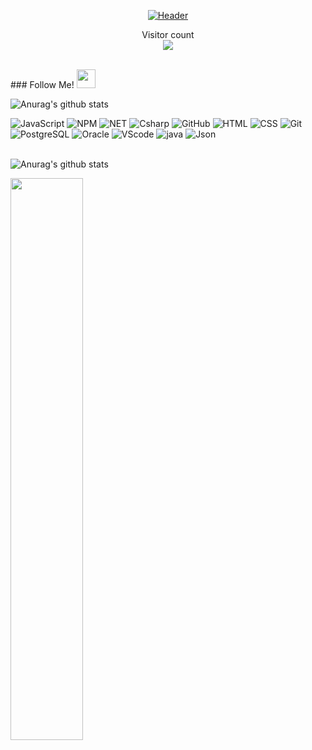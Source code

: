 
<p  align="center" ><a target="_blank" rel="noopener noreferrer" href="https://user-images.githubusercontent.com/63412382/126063427-00cb2639-cd03-447c-8d28-cec53c97fc89.gif"><img src="https://user-images.githubusercontent.com/63412382/126063427-00cb2639-cd03-447c-8d28-cec53c97fc89.gif" alt="Header" title="Header" style="max-width:100%;"></a></p>

<p align="center"> 
  Visitor count<br>
  <img src="https://profile-counter.glitch.me/OsamaRaed/count.svg" />
</p>
<br/>       
### Follow Me! <img src="https://raw.githubusercontent.com/iampavangandhi/iampavangandhi/master/gifs/Hi.gif" width="30px"></h2>
 <!--  add text here  -->

![Anurag's github stats](https://github-readme-stats.vercel.app/api?show_icons=true&theme=radical&username=OsamaRaed)


 ![JavaScript](https://img.shields.io/badge/-JavaScript-000?&logo=JavaScript)
 ![NPM](https://img.shields.io/badge/-npm-000?&logo=npm)
 ![NET]( https://img.shields.io/badge/-.NET-dddsss?&logo=.NET)
  ![Csharp](  https://img.shields.io/badge/-csharp-dddsss?&logo=csharp)
 ![GitHub](https://img.shields.io/badge/-GitHub-000?&logo=GitHub)
 ![HTML](https://img.shields.io/badge/-HTML5-000?&logo=HTML5)
![CSS](https://img.shields.io/badge/-CSS3-000?&logo=CSS3&logoColor=1572B6)
 ![Git](https://img.shields.io/badge/-Git-000?&logo=Git)
![PostgreSQL](https://img.shields.io/badge/-PostgreSQL-000?&logo=PostgreSQL)
![Oracle](https://img.shields.io/badge/-Oracle-000?&logo=Oracle&logoColor=F80000)
![VScode](https://img.shields.io/badge/-VSCode-000?&logo=VisualStudioCode&logoColor=007ACC)
![java](https://img.shields.io/badge/-Java-000?&logo=java&logoColor=4479A1)
![Json](https://img.shields.io/badge/-Json-000?&logo=Json)

<br/>![Anurag's github stats](https://github-readme-stats.vercel.app/api/top-langs/?username=OsamaRaed&layout=compact&theme=radical)<br/>

<img src="https://github-readme-streak-stats.herokuapp.com/?user=OsamaRaed&theme=dark" width="48%" >
